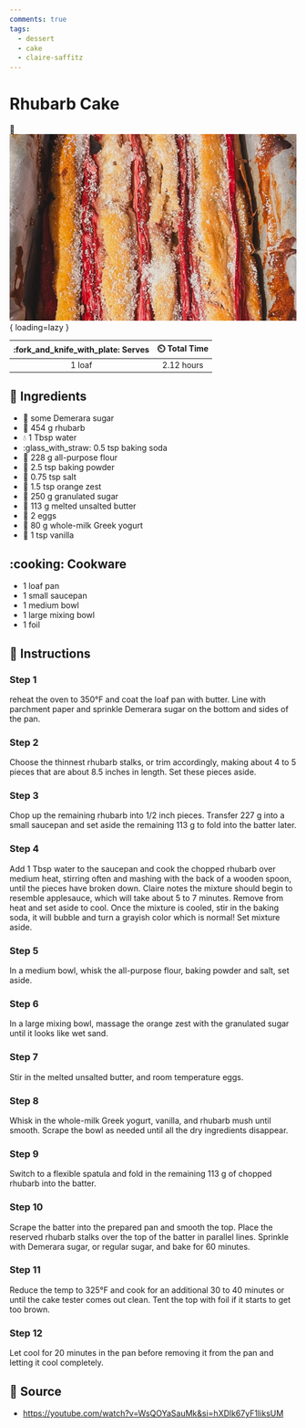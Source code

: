 ```yaml
---
comments: true
tags:
  - dessert
  - cake
  - claire-saffitz
---
```

# Rhubarb Cake

:chopsticks: ![Rhubarb Cake][1]{ loading=lazy }

| :fork_and_knife_with_plate: Serves | :timer_clock: Total Time |
|:----------------------------------:|:-----------------------: |
| 1 loaf | 2.12 hours |

## :salt: Ingredients

- :candy: some Demerara sugar
- :chopsticks: 454 g rhubarb
- :droplet: 1 Tbsp water
- :glass_with_straw: 0.5 tsp baking soda
- :ear_of_rice: 228 g all-purpose flour
- :dash: 2.5 tsp baking powder
- :salt: 0.75 tsp salt
- :tangerine: 1.5 tsp orange zest
- :candy: 250 g granulated sugar
- :butter: 113 g melted unsalted butter
- :egg: 2 eggs
- :rice: 80 g whole-milk Greek yogurt
- :icecream: 1 tsp vanilla

## :cooking: Cookware

- 1 loaf pan
- 1 small saucepan
- 1 medium bowl
- 1 large mixing bowl
- 1 foil

## :pencil: Instructions

### Step 1

reheat the oven to 350°F and coat the loaf pan with butter. Line with parchment paper and sprinkle Demerara sugar on
the bottom and sides of the pan.

### Step 2

Choose the thinnest rhubarb stalks, or trim accordingly, making about 4 to 5 pieces that are about 8.5 inches in length.
Set these pieces aside.

### Step 3

Chop up the remaining rhubarb into 1/2 inch pieces. Transfer 227 g into a small saucepan and set aside the remaining 113
g to fold into the batter later.

### Step 4

Add 1 Tbsp water to the saucepan and cook the chopped rhubarb over medium heat, stirring often and mashing with the back
of a wooden spoon, until the pieces have broken down. Claire notes the mixture should begin to resemble applesauce,
which will take about 5 to 7 minutes. Remove from heat and set aside to cool. Once the mixture is cooled, stir in the
baking soda, it will bubble and turn a grayish color which is normal! Set mixture aside.

### Step 5

In a medium bowl, whisk the all-purpose flour, baking powder and salt, set aside.

### Step 6

In a large mixing bowl, massage the orange zest with the granulated sugar until it looks like wet sand.

### Step 7

Stir in the melted unsalted butter, and room temperature eggs.

### Step 8

Whisk in the whole-milk Greek yogurt, vanilla, and rhubarb mush until smooth. Scrape the bowl as needed until all the
dry ingredients disappear.

### Step 9

Switch to a flexible spatula and fold in the remaining 113 g of chopped rhubarb into the batter.

### Step 10

Scrape the batter into the prepared pan and smooth the top. Place the reserved rhubarb stalks over the top of the batter
in parallel lines. Sprinkle with Demerara sugar, or regular sugar, and bake for 60 minutes.

### Step 11

Reduce the temp to 325°F and cook for an additional 30 to 40 minutes or until the cake tester comes out clean. Tent the
top with foil if it starts to get too brown.

### Step 12

Let cool for 20 minutes in the pan before removing it from the pan and letting it cool completely.

## :link: Source

- <https://youtube.com/watch?v=WsQOYaSauMk&si=hXDlk67yF1IiksUM>

[1]: <../../assets/images/rhubarb-cake.jpg>
